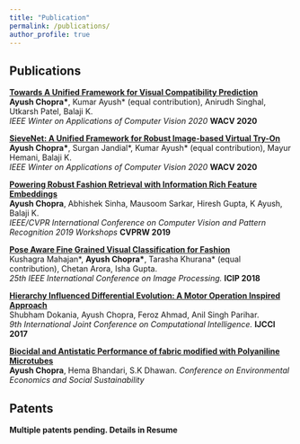 ```yaml
---
title: "Publication"
permalink: /publications/
author_profile: true
---
```


## Publications
<b>[Towards A Unified Framework for Visual Compatibility Prediction](../publications/compatibilitywacv)</b> <br>
<b>Ayush Chopra\*</b>, Kumar Ayush\* (equal contribution), Anirudh Singhal, Utkarsh Patel, Balaji K. <br><i>IEEE Winter on Applications of Computer Vision 2020</i> <b>WACV 2020</b>

<b>[SieveNet: A Unified Framework for Robust Image-based Virtual Try-On](../publications/vitonwacv)</b> <br>
<b>Ayush Chopra\*</b>, Surgan Jandial\*, Kumar Ayush\* (equal contribution), Mayur Hemani, Balaji K. <br><i>IEEE Winter on Applications of Computer Vision 2020</i> <b>WACV 2020</b>

<b>[Powering Robust Fashion Retrieval with Information Rich Feature Embeddings](../publications/cvprw2019)</b> <br>
<b>Ayush Chopra</b>, Abhishek Sinha, Mausoom Sarkar, Hiresh Gupta, K Ayush, Balaji K. <br><i>IEEE/CVPR International Conference on Computer Vision and Pattern Recognition 2019 Workshops</i> <b>CVPRW 2019</b>

<b>[Pose Aware Fine Grained Visual Classification for Fashion](../publications/FGVC)</b> <br>
Kushagra Mahajan\*, <b>Ayush Chopra\*</b>, Tarasha Khurana\* (equal contribution), Chetan Arora, Isha Gupta. <br><i>25th IEEE International Conference on Image Processing.</i> <b>ICIP 2018</b>

<b>[Hierarchy Influenced Differential Evolution: A Motor Operation Inspired Approach](../publications/HIDE)</b> <br>
Shubham Dokania, Ayush Chopra, Feroz Ahmad, Anil Singh Parihar. <br><i>9th International Joint Conference on Computational Intelligence.</i> <b>IJCCI 2017</b>

<b>[Biocidal and Antistatic Performance of fabric modified with Polyaniline Microtubes](../publications/chem)</b><br>
<b>Ayush Chopra</b>, Hema Bhandari, S.K Dhawan. <i>Conference on Environmental Economics and Social Sustainability</i>


## Patents

<b>Multiple patents pending. Details in Resume</b>
